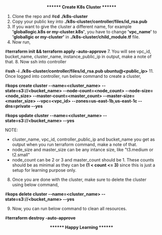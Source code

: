 <p align="center"><b>****** Create K8s Cluster ******</b></p>


1. Clone the repo and #**cd ./k8s-cluster**
2. Copy your public key into **./k8s-cluster/controller/files/id_rsa.pub**
3. If you want to give the cluster a different name, for example **'globallogic.k8s or my-cluster.k8s'**, you have to change **'vpc_name'** to **'globallgic or my-cluster'** in **./k8s-cluster/child_module.tf** file.
4. Now run,

#**terraform init && terraform apply -auto-approve**
7. You will see vpc_id, bucket_name, cluster_name, instance_public_ip in output, make a note of that.
8. Now ssh into controller 

#**ssh -i ./k8s-cluster/controller/files/id_rsa.pub ubuntu@<public_ip>**
11. Once logged into controller, run below command to create a cluster,

#**kops create cluster --name=<cluster_name> --state=s3://<bucket_name> --node-count=<node_count> --node-size=<node_size> --master-count=<master_count> --master-size=<master_size> --vpc=<vpc_id> --zones=us-east-1b,us-east-1c --dns=private --yes**

#**kops update cluster --name=<cluster_name> --state=s3://<bucket_name> --yes**

NOTE:
- cluster_name, vpc_id, controller_public_ip and bucket_name you get as output when you run terraform command, make a note of that.
- node_size and master_size can be any intance size, like "t3.medium or t2.small"
- node_count can be 2 or 3 and master_count should be 1. These counts should be as minimal as they can be **(1 < count <= 3)**  since this is just a setup for learning purpose only.

8. Once you are done with the cluster, make sure to delete the cluster using below command,

#**kops delete cluster --name=<cluster_name> --state=s3://<bucket_name> --yes**

9. Now, you can run below command to clean all resources.

#**terraform destroy -auto-approve**


<p align="center"><b>****** Happy Learning ******</b></p>
